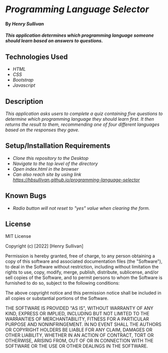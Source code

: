# _Programming Language Selector_

#### By _**Henry Sullivan**_

#### _This application determines which programming language someone should learn based on answers to questions._

## Technologies Used

* _HTML_
* _CSS_
* _Bootstrap_
* _Javascript_

## Description

_This application asks users to complete a quiz containing five questions to determine which programming language they should learn first. It then returns the result to them, recommending one of four different languages based on the responses they gave._

## Setup/Installation Requirements

* _Clone this repository to the Desktop_
* _Navigate to the top level of the directory_
* _Open index.html in the browser_
* _Can also reach site by using link https://hbsullivan.github.io/programming-language-selector_


## Known Bugs

* _Radio button will not reset to "yes" value when clearing the form._

## License

MIT License

Copyright (c) [2022] [Henry Sullivan]

Permission is hereby granted, free of charge, to any person obtaining a copy of this software and associated documentation files (the "Software"), to deal in the Software without restriction, including without limitation the rights to use, copy, modify, merge, publish, distribute, sublicense, and/or sell copies of the Software, and to permit persons to whom the Software is furnished to do so, subject to the following conditions:

The above copyright notice and this permission notice shall be included in all copies or substantial portions of the Software.

THE SOFTWARE IS PROVIDED "AS IS", WITHOUT WARRANTY OF ANY KIND, EXPRESS OR IMPLIED, INCLUDING BUT NOT LIMITED TO THE WARRANTIES OF MERCHANTABILITY, FITNESS FOR A PARTICULAR PURPOSE AND NONINFRINGEMENT. IN NO EVENT SHALL THE AUTHORS OR COPYRIGHT HOLDERS BE LIABLE FOR ANY CLAIM, DAMAGES OR OTHER LIABILITY, WHETHER IN AN ACTION OF CONTRACT, TORT OR OTHERWISE, ARISING FROM, OUT OF OR IN CONNECTION WITH THE SOFTWARE OR THE USE OR OTHER DEALINGS IN THE SOFTWARE.

